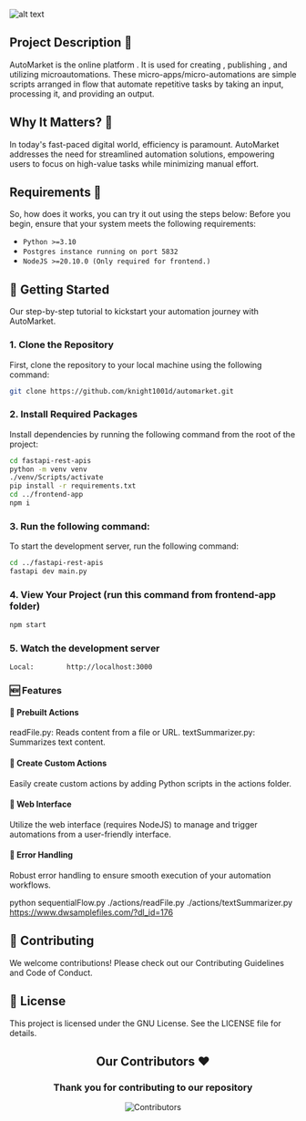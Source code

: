![alt text](image.png)

## Project Description 📄
AutoMarket is the online platform . It is used for creating , publishing , and utilizing microautomations. These micro-apps/micro-automations are simple scripts arranged in flow that automate repetitive tasks by taking an input, processing it, and providing an output.

## Why It Matters? 🤔
In today's fast-paced digital world, efficiency is paramount. AutoMarket addresses the need for streamlined automation solutions, empowering users to focus on high-value tasks while minimizing manual effort.


## Requirements 🔑
So, how does it works, you can try it out using the steps below:
Before you begin, ensure that your system meets the following requirements:
- `Python >=3.10`
- `Postgres instance running on port 5832`
- `NodeJS >=20.10.0 (Only required for frontend.)` 

## 🚀 Getting Started

Our step-by-step tutorial to kickstart your automation journey with AutoMarket.

### 1. Clone the Repository

First, clone the repository to your local machine using the following command:

```bash
git clone https://github.com/knight1001d/automarket.git
```

### 2. Install Required Packages
Install dependencies by running the following command from the root of the project:

```bash
cd fastapi-rest-apis
python -m venv venv
./venv/Scripts/activate
pip install -r requirements.txt
cd ../frontend-app
npm i
```

### 3. Run the following command:
To start the development server, run the following command:
```bash
cd ../fastapi-rest-apis
fastapi dev main.py
```

### 4. View Your Project (run this command from frontend-app folder)
```bash
npm start
```

### 5. Watch the development server
```bash
Local:        http://localhost:3000
```

### 🆕 Features

#### 🌟 Prebuilt Actions
readFile.py: Reads content from a file or URL.
textSummarizer.py: Summarizes text content.

#### 🌟 Create Custom Actions
Easily create custom actions by adding Python scripts in the actions folder.

#### 🌟 Web Interface
Utilize the web interface (requires NodeJS) to manage and trigger automations from a user-friendly interface.

#### 🌟 Error Handling
Robust error handling to ensure smooth execution of your automation workflows.

python sequentialFlow.py ./actions/readFile.py ./actions/textSummarizer.py https://www.dwsamplefiles.com/?dl_id=176

## 🤝 Contributing
We welcome contributions! Please check out our Contributing Guidelines and Code of Conduct.

## 📝 License
This project is licensed under the GNU License. See the LICENSE file for details.
 
<h2 align = "center">Our Contributors ❤️</h2>
<div align = "center">
 <h3>Thank you for contributing to our repository</h3>

![Contributors](https://contrib.rocks/image?repo=knight1001d/automarket)

</div>




